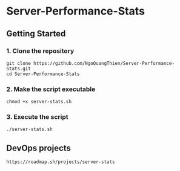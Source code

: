 # Server-Performance-Stats

## Getting Started

### 1. Clone the repository
```
git clone https://github.com/NgoQuangThien/Server-Performance-Stats.git
cd Server-Performance-Stats
```

### 2. Make the script executable
```
chmod +x server-stats.sh
```

### 3. Execute the script
```
./server-stats.sh
```

## DevOps projects
```
https://roadmap.sh/projects/server-stats
```
